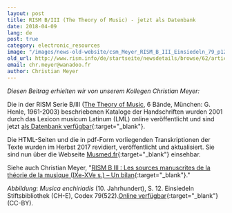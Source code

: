 ```yaml
---
layout: post
title: RISM B/III (The Theory of Music) - jetzt als Datenbank
date: 2018-04-09
lang: de
post: true
category: electronic_resources
image: "/images/news-old-website/csm_Meyer_RISM_B_III_Einsiedeln_79_p12_fbcc8ed540.jpg"
old_url: http://www.rism.info/de/startseite/newsdetails/browse/62/article/64/risms-biii-the-theory-of-music-now-a-database.html
email: chr.meyer@wanadoo.fr
author: Christian Meyer
---
```


_Diesen Beitrag erhielten wir von unserem Kollegen Christian Meyer:_

Die in der RISM Serie B/III ([The Theory of Music](/publications.html#c2619), 6 Bände, München: G. Henle, 1961-2003) beschriebenen Kataloge der Handschriften wurden 2001 durch das Lexicon musicum Latinum (LML) online veröffentlicht und sind jetzt [als Datenbank verfügbar](http://www.lml.badw.de/lml-digital/datenbanken.html){:target="_blank"}.

Die HTML-Seiten und die in pdf-Form vorliegenden Transkriptionen der Texte wurden im Herbst 2017 revidiert, veröffentlicht und aktualisiert. Sie sind nun über die Webseite [Musmed.fr](http://musmed.fr/RISM/rismindex01.htm){:target="_blank"} einsehbar.

Siehe auch Christian Meyer, "[RISM B III : Les sources manuscrites de la théorie de la musique (IXe-XVe s.) – Un bilan](https://www.academia.edu/36083030/RISM_B_III_Les_sources_manuscrites_de_la_th%C3%A9orie_de_la_musique_IXe-XVe_s._Un_bilan){:target="_blank"}."

_Abbildung_: _Musica enchiriadis_ (10. Jahrhundert), S. 12. Einsiedeln Stiftsbibliothek (CH-E), Codex 79(522).[Online verfügbar](http://www.e-codices.unifr.ch/en/list/one/sbe/0079){:target="_blank"} (CC-BY).


